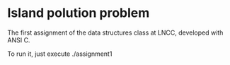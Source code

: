 # Island polution problem 
The first assignment of the data structures class at LNCC, developed with ANSI C.

To run it, just execute ./assignment1 <inputfile> <tolerance>
